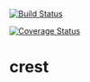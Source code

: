 [![Build Status](https://travis-ci.org/Alpha1202/crest.svg?branch=develop)](https://travis-ci.org/Alpha1202/crest)

[![Coverage Status](https://coveralls.io/repos/github/Alpha1202/crest/badge.svg?branch=develop)](https://coveralls.io/github/Alpha1202/crest?branch=develop)
# crest

